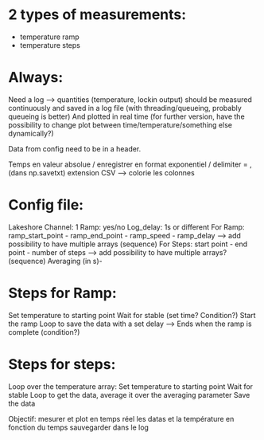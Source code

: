 # 2 types of measurements:

- temperature ramp
- temperature steps

# Always:

Need a log --> quantities (temperature, lockin output) should be measured continuously and saved in a log file (with threading/queueing, probably queueing is better)
And plotted in real time (for further version, have the possibility to change plot between time/temperature/something else dynamically?)

Data from config need to be in a header.

Temps en valeur absolue / enregistrer en format exponentiel / delimiter = , (dans np.savetxt)
extension CSV --> colorie les colonnes


# Config file:

  Lakeshore Channel: 1
  Ramp: yes/no
  Log_delay: 1s or different
  For Ramp: ramp_start_point - ramp_end_point - ramp_speed - ramp_delay --> add possibility to have multiple arrays (sequence)
  For Steps:  start point - end point - number of steps --> add possibility to have multiple arrays? (sequence)
              Averaging (in s)- 


# Steps for Ramp:

  Set temperature to starting point
  Wait for stable (set time? Condition?)
  Start the ramp
  Loop to save the data with a set delay --> Ends when the ramp is complete (condition?)


# Steps for steps:

  Loop over the temperature array:
    Set temperature to starting point
    Wait for stable
    Loop to get the data, average it over the averaging parameter
    Save the data



Objectif: mesurer et plot en temps réel les datas et la température en fonction du temps
          sauvegarder dans le log
